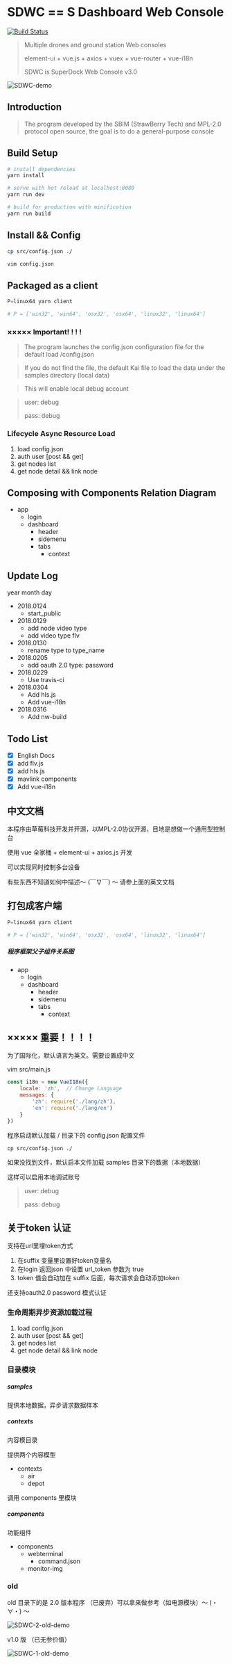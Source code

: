 SDWC == S Dashboard Web Console
=====
[![Build Status](https://travis-ci.org/SB-IM/SDWC.svg?branch=master)](https://travis-ci.org/SB-IM/SDWC)

> Multiple drones and ground station Web consoles
>
> element-ui + vue.js + axios + vuex + vue-router + vue-i18n
>
> SDWC is SuperDock Web Console v3.0

![SDWC-demo](doc/SDWC-v3.gif)

## Introduction
>The program developed by the SBIM (StrawBerry Tech) and MPL-2.0 protocol open source, the goal is to do a general-purpose console

## Build Setup

``` bash
# install dependencies
yarn install

# serve with hot reload at localhost:8080
yarn run dev

# build for production with minification
yarn run build
```

## Install && Config

```bash
cp src/config.json ./

vim config.json

```

## Packaged as a client
```sh
P=linux64 yarn client

# P = ['win32', 'win64', 'osx32', 'osx64', 'linux32', 'linux64']
```

### ××××× Important! ! ! !

>The program launches the config.json configuration file for the default load /config.json

>If you do not find the file, the default Kai file to load the data under the samples directory (local data)

>This will enable local debug account

>user: debug
>
>pass: debug


### Lifecycle Async Resource Load
1. load config.json
2. auth user [post && get]
3. get nodes list
4. get node detail && link node

## Composing with Components Relation Diagram
* app
  - login
  - dashboard
    - header
    - sidemenu
    - tabs
      - context

## Update Log

year month day
- 2018.0124
  - start_public
- 2018.0129
  - add node video type
  - add video type flv
- 2018.0130
  - rename type to type_name
- 2018.0205
  - add oauth 2.0 type: password
- 2018.0229
  - Use travis-ci
- 2018.0304
  - Add hls.js
  - Add vue-i18n
- 2018.0316
  - Add nw-build

## Todo List
- [x] English Docs
- [x] add flv.js
- [x] add hls.js
- [x] mavlink components
- [x] Add vue-i18n

## 中文文档

本程序由草莓科技开发并开源，以MPL-2.0协议开源，目地是想做一个通用型控制台

使用 vue 全家桶 + element-ui + axios.js 开发

可以实现同时控制多台设备

有些东西不知道如何中描述～ (￣∇￣) ～ 请参上面的英文文档

## 打包成客户端
```sh
P=linux64 yarn client

# P = ['win32', 'win64', 'osx32', 'osx64', 'linux32', 'linux64']
```

##### 程序框架父子组件关系图

* app
  - login
  - dashboard
    - header
    - sidemenu
    - tabs
      - context

## ××××× 重要！！！！

为了国际化，默认语言为英文。需要设置成中文

vim src/main.js
```JavaScript
const i18n = new VueI18n({
    locale: 'zh',  // Change Language
    messages: {
        'zh': require('./lang/zh'),
        'en': require('./lang/en')
    }
})
```

程序启动默认加载 / 目录下的 config.json 配置文件

```
cp src/config.json ./

```

如果没找到文件，默认启本文件加载 samples 目录下的数据（本地数据）

这样可以启用本地调试账号

>user: debug
>
>pass: debug

## 关于token 认证
支持在url里埋token方式

1. 在suffix 变量里设置好token变量名
2. 在login 返回json 中设置 url_token 参数为 true
3. token 值会自动加在 suffix 后面，每次请求会自动添加token

还支持oauth2.0 password 模式认证


### 生命周期异步资源加载过程
1. load config.json
2. auth user [post && get]
3. get nodes list
4. get node detail && link node

### 目录模块

##### samples
提供本地数据，异步请求数据样本

##### contexts
内容模目录

提供两个内容模型
- contexts
  - air
  - depot

调用 components 里模块

##### components
功能组件
- components
  - webterminal
    - command.json
  - monitor-img

### old
old 目录下的是 2.0 版本程序 （已废弃）可以拿来做参考（如电源模块）～ (・∀・) ～

![SDWC-2-old-demo](doc/SDWC-v2.gif)

v1.0 版 （已无参价值）

![SDWC-1-old-demo](doc/SDWC-v1.jpg)
